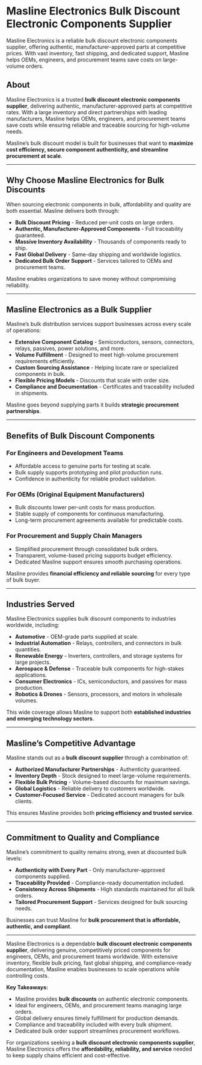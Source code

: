 # Masline Electronics Bulk Discount Electronic Components Supplier

Masline Electronics is a reliable bulk discount electronic components supplier, offering authentic, manufacturer-approved parts at competitive prices. With vast inventory, fast shipping, and dedicated support, Masline helps OEMs, engineers, and procurement teams save costs on large-volume orders.

## About  
Masline Electronics is a trusted **bulk discount electronic components supplier**, delivering authentic, manufacturer-approved parts at competitive rates. With a large inventory and direct partnerships with leading manufacturers, Masline helps OEMs, engineers, and procurement teams save costs while ensuring reliable and traceable sourcing for high-volume needs.  

Masline’s bulk discount model is built for businesses that want to **maximize cost efficiency, secure component authenticity, and streamline procurement at scale**.  

---

## Why Choose Masline Electronics for Bulk Discounts  

When sourcing electronic components in bulk, affordability and quality are both essential. Masline delivers both through:  

- **Bulk Discount Pricing** - Reduced per-unit costs on large orders.  
- **Authentic, Manufacturer-Approved Components** - Full traceability guaranteed.  
- **Massive Inventory Availability** - Thousands of components ready to ship.  
- **Fast Global Delivery** - Same-day shipping and worldwide logistics.  
- **Dedicated Bulk Order Support** - Services tailored to OEMs and procurement teams.  

Masline enables organizations to save money without compromising reliability.  

---

## Masline Electronics as a Bulk Supplier  

Masline’s bulk distribution services support businesses across every scale of operations:  

- **Extensive Component Catalog** - Semiconductors, sensors, connectors, relays, passives, power solutions, and more.  
- **Volume Fulfillment** - Designed to meet high-volume procurement requirements efficiently.  
- **Custom Sourcing Assistance** - Helping locate rare or specialized components in bulk.  
- **Flexible Pricing Models** - Discounts that scale with order size.  
- **Compliance and Documentation** - Certificates and traceability included in shipments.  

Masline goes beyond supplying parts it builds **strategic procurement partnerships**.  

---

## Benefits of Bulk Discount Components  

### For Engineers and Development Teams  
- Affordable access to genuine parts for testing at scale.  
- Bulk supply supports prototyping and pilot production runs.  
- Confidence in authenticity for reliable product validation.  

### For OEMs (Original Equipment Manufacturers)  
- Bulk discounts lower per-unit costs for mass production.  
- Stable supply of components for continuous manufacturing.  
- Long-term procurement agreements available for predictable costs.  

### For Procurement and Supply Chain Managers  
- Simplified procurement through consolidated bulk orders.  
- Transparent, volume-based pricing supports budget efficiency.  
- Dedicated Masline support ensures smooth purchasing operations.  

Masline provides **financial efficiency and reliable sourcing** for every type of bulk buyer.  

---

## Industries Served  

Masline Electronics supplies bulk discount components to industries worldwide, including:  

- **Automotive** - OEM-grade parts supplied at scale.  
- **Industrial Automation** - Relays, controllers, and connectors in bulk quantities.  
- **Renewable Energy** - Inverters, controllers, and storage systems for large projects.  
- **Aerospace & Defense** - Traceable bulk components for high-stakes applications.  
- **Consumer Electronics** - ICs, semiconductors, and passives for mass production.  
- **Robotics & Drones** - Sensors, processors, and motors in wholesale volumes.  

This wide coverage allows Masline to support both **established industries and emerging technology sectors**.  

---

## Masline’s Competitive Advantage  

Masline stands out as a **bulk discount supplier** through a combination of:  

- **Authorized Manufacturer Partnerships** - Authenticity guaranteed.  
- **Inventory Depth** - Stock designed to meet large-volume requirements.  
- **Flexible Bulk Pricing** - Volume-based discounts for maximum savings.  
- **Global Logistics** - Reliable delivery to customers worldwide.  
- **Customer-Focused Service** - Dedicated account managers for bulk clients.  

This ensures Masline provides both **pricing efficiency and trusted service**.  

---

## Commitment to Quality and Compliance  

Masline’s commitment to quality remains strong, even at discounted bulk levels:  

- **Authenticity with Every Part** - Only manufacturer-approved components supplied.  
- **Traceability Provided** - Compliance-ready documentation included.  
- **Consistency Across Shipments** - High standards maintained for all bulk orders.  
- **Tailored Procurement Support** - Services designed for bulk sourcing needs.  

Businesses can trust Masline for **bulk procurement that is affordable, authentic, and compliant**.  

---  

Masline Electronics is a dependable **bulk discount electronic components supplier**, delivering genuine, competitively priced components for engineers, OEMs, and procurement teams worldwide. With extensive inventory, flexible bulk pricing, fast global shipping, and compliance-ready documentation, Masline enables businesses to scale operations while controlling costs.  

**Key Takeaways:**  
- Masline provides **bulk discounts** on authentic electronic components.  
- Ideal for engineers, OEMs, and procurement teams managing large orders.  
- Global delivery ensures timely fulfillment for production demands.  
- Compliance and traceability included with every bulk shipment.  
- Dedicated bulk order support streamlines procurement workflows.  

For organizations seeking a **bulk discount electronic components supplier**, Masline Electronics offers the **affordability, reliability, and service** needed to keep supply chains efficient and cost-effective.  
